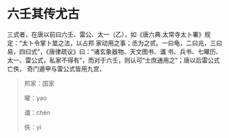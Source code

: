 六壬其传尤古
===================================================================================
三式者，在唐以前曰六壬、雷公、太一（乙），如《唐六典.太常寺太卜署》规定：“太卜令掌卜筮之法，以占邦
家动用之事；丞为之贰。一曰龟，二曰兆，三曰易，四曰式”，《唐律疏议》曰：“诸玄象器物、天文图书、谶
书、兵书、七曜历、太一、雷公式，私家不得有”，而对于六壬，则认可“士庶通用之”；唐以后雷公式亡佚，
奇门遁甲与雷公式皆用九宫，

> 邦家：国家
>
> 曜：yao 
> 
> 谶：chèn
>
> 佚：yi 


